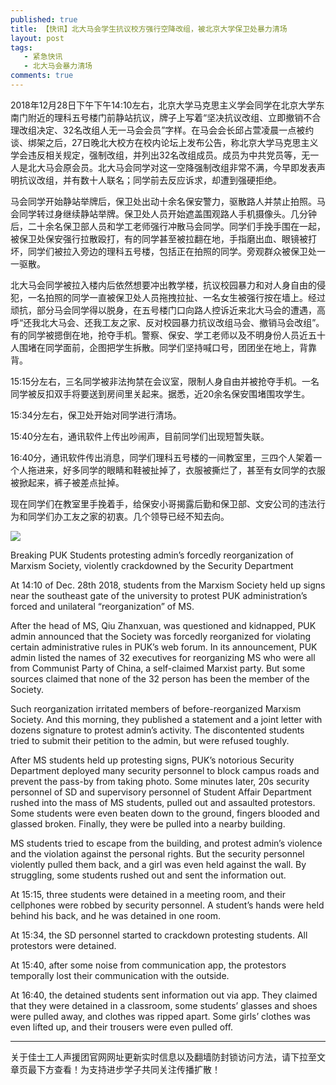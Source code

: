 ```yaml
---
published: true
title: 【快讯】北大马会学生抗议校方强行空降改组，被北京大学保卫处暴力清场
layout: post
tags:
   - 紧急快讯
   - 北大马会暴力清场
comments: true
---
```


2018年12月28日下午下午14:10左右，北京大学马克思主义学会同学在北京大学东南门附近的理科五号楼门前静站抗议，牌子上写着“坚决抗议改组、立即撤销不合理改组决定、32名改组人无一马会会员”字样。在马会会长邱占萱凌晨一点被约谈、绑架之后，27日晚北大校方在校内论坛上发布公告，称北京大学马克思主义学会违反相关规定，强制改组，并列出32名改组成员。成员为中共党员等，无一人是北大马会原会员。北大马会同学对这一空降强制改组非常不满，今早即发表声明抗议改组，并有数十人联名；同学前去反应诉求，却遭到强硬拒绝。

马会同学开始静站举牌后，保卫处出动十余名保安警力，驱散路人并禁止拍照。马会同学转过身继续静站举牌。保卫处人员开始遮盖围观路人手机摄像头。几分钟后，二十余名保卫部人员和学工老师强行冲散马会同学。同学们手挽手围在一起，被保卫处保安强行拉散殴打，有的同学甚至被拉翻在地，手指磨出血、眼镜被打坏，同学们被拉入旁边的理科五号楼，包括正在拍照的同学。旁观群众被保卫处一一驱散。

北大马会同学被拉入楼内后依然想要冲出教学楼，抗议校园暴力和对人身自由的侵犯，一名拍照的同学一直被保卫处人员拖拽拉扯、一名女生被强行按在墙上。经过顽抗，部分马会同学得以脱身，在五号楼门口向路人控诉近来北大马会的遭遇，高呼“还我北大马会、还我工友之家、反对校园暴力抗议改组马会、撤销马会改组”。有的同学被摁倒在地，抢夺手机。警察、保安、学工老师以及不明身份人员近五十人围堵在同学面前，企图把学生拆散。同学们坚持喊口号，团团坐在地上，背靠背。

15:15分左右，三名同学被非法拘禁在会议室，限制人身自由并被抢夺手机。一名同学被反扣双手将要送到房间里关起来。据悉，近20余名保安围堵围攻学生。 

15:34分左右，保卫处开始对同学进行清场。

15:40分左右，通讯软件上传出吵闹声，目前同学们出现短暂失联。

16:40分，通讯软件传出消息，同学们理科五号楼的一间教室里，三四个人架着一个人拖进来，好多同学的眼睛和鞋被扯掉了，衣服被撕烂了，甚至有女同学的衣服被掀起来，裤子被差点扯掉。

现在同学们在教室里手挽着手，给保安小哥揭露后勤和保卫部、文安公司的违法行为和同学们办工友之家的初衷。几个领导已经不知去向。

![](https://i.loli.net/2018/12/28/5c2611b49ff57.jpg)

Breaking PUK Students protesting admin’s forcedly reorganization of Marxism Society, violently crackdowned by the Security Department 

At 14:10 of Dec. 28th 2018, students from the Marxism Society held up signs near the southeast gate of the university to protest PUK administration’s forced and unilateral “reorganization” of MS.

After the head of MS, Qiu Zhanxuan, was questioned and kidnapped, PUK admin announced that the Society was forcedly reorganized for violating certain administrative rules in PUK’s web forum. In its announcement, PUK admin listed the names of 32 executives for reorganizing MS who were all from Communist Party of China, a self-claimed Marxist party. But some sources claimed that none of the 32 person has been the member of the Society.

Such reorganization irritated members of before-reorganized Marxism Society. And this morning, they published a statement and a joint letter with dozens signature to protest admin’s activity. The discontented students tried to submit their petition to the admin, but were refused toughly.  

After MS students held up protesting signs, PUK’s notorious Security Department deployed many security personnel to block campus roads and prevent the pass-by from taking photo. Some minutes later, 20s security personnel of SD and supervisory personnel of Student Affair Department rushed into the mass of MS students, pulled out and assaulted protestors. Some students were even beaten down to the ground, fingers blooded and glassed broken. Finally, they were be pulled into a nearby building. 

MS students tried to escape from the building, and protest admin’s violence and the violation against the personal rights. But the security personnel violently pulled them back, and a girl was even held against the wall. By struggling, some students rushed out and sent the information out.

At 15:15, three students were detained in a meeting room, and their cellphones were robbed by security personnel. A student’s hands were held behind his back, and he was detained in one room. 

At 15:34, the SD personnel started to crackdown protesting students. All protestors were detained.

At 15:40, after some noise from communication app, the protestors temporally lost their communication with the outside. 

At 16:40, the detained students sent information out via app. They claimed that they were detained in a classroom, some students’ glasses and shoes were pulled away, and clothes was ripped apart. Some girls’ clothes was even lifted up, and their trousers were even pulled off.  

---
关于佳士工人声援团官网网址更新实时信息以及翻墙防封锁访问方法，请下拉至文章页最下方查看！为支持进步学子共同关注传播扩散！

